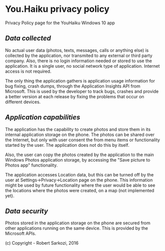 # You.Haiku privacy policy
Privacy Policy page for the YouHaiku Windows 10 app

## *Data collected*

No actual user data (photos, texts, messages, calls or anything else) is collected by the application, nor transmited to any external or third party company.
Also, there is no login information needed or stored to use the application. It is a single user, no social network type of application. Internet access is not required.

The only thing the application gathers is application usage information for bug fixing, crash dumps, through the Application Insights API from Microsoft.
This is used by the developer to track bugs, crashes and provide a better version at each release by fixing the problems that occur on different devices.

## *Application capabilities*

The application has the capability to create photos and store them in its internal application storage on the phone. The photos can be shared over the
Internet, but only with user consent the from menu items or functionality started by the user. The application does not do this by itself.

Also, the user can copy the photos created by the application to the main Windows Photos application storage, by accessing the "Save picture to Photos app" functionality.

The application accesses Location data, but this can be turned off by the user at Settings->Privacy->Location page on the phone. This information might be used by future functionality where the user would be able to see the locations where the photos were created, on a map (not implemented yet).

## *Data security*

Photos stored in the application storage on the phone are secured from other applications running on the same device. This is provided by the Microsoft APIs.
                        
(c) Copyright - Robert Sarkozi, 2016
